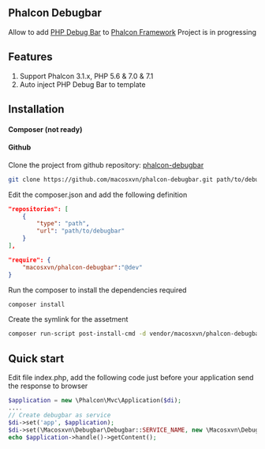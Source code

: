 ## Phalcon Debugbar
Allow to add [PHP Debug Bar](https://github.com/maximebf/php-debugbar) to [Phalcon Framework](https://github.com/phalcon/cphalcon)
Project is in progressing
## Features
1. Support Phalcon 3.1.x, PHP 5.6 & 7.0 & 7.1
2. Auto inject PHP Debug Bar to template

## Installation
#### Composer (not ready)
#### Github
Clone the project from github repository: [phalcon-debugbar](https://github.com/macosxvn/phalcon-debugbar.git)
````bash
git clone https://github.com/macosxvn/phalcon-debugbar.git path/to/debugbar
````

Edit the composer.json and add the following definition
````json
"repositories": [
    {
        "type": "path",
        "url": "path/to/debugbar"
    }
],
````
````json
"require": {
    "macosxvn/phalcon-debugbar":"@dev"
}
````
Run the composer to install the dependencies required
````bash
composer install
````

Create the symlink for the assetment
````bash
composer run-script post-install-cmd -d vendor/macosxvn/phalcon-debugbar
````
## Quick start
Edit file index.php, add the following code just before your application send the response to browser
````php
$application = new \Phalcon\Mvc\Application($di);
....
// Create debugbar as service
$di->set('app', $application);
$di->set(\Macosxvn\Debugbar\Debugbar::SERVICE_NAME, new \Macosxvn\Debugbar\Debugbar($di));
echo $application->handle()->getContent();
````
